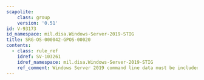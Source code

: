 ```yaml
---
scapolite:
    class: group
    version: '0.51'
id: V-93173
id_namespace: mil.disa.Windows-Server-2019-STIG
title: SRG-OS-000042-GPOS-00020
contents:
  - class: rule_ref
    idref: SV-103261
    idref_namespace: mil.disa.Windows-Server-2019-STIG
    ref_comment: Windows Server 2019 command line data must be included in p ...
---
```


